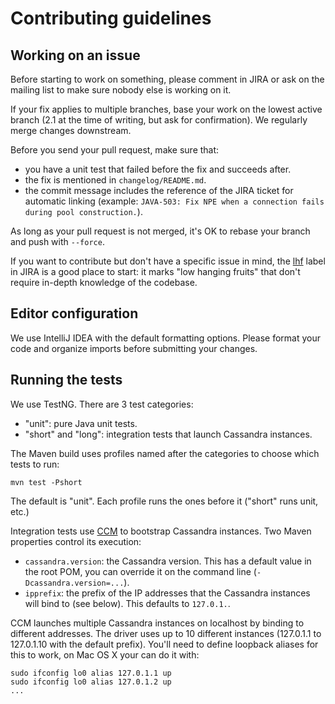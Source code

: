 # Contributing guidelines

## Working on an issue

Before starting to work on something, please comment in JIRA or ask on the mailing list
to make sure nobody else is working on it.

If your fix applies to multiple branches, base your work on the lowest active branch
(2.1 at the time of writing, but ask for confirmation). We regularly merge changes downstream.

Before you send your pull request, make sure that:

- you have a unit test that failed before the fix and succeeds after.
- the fix is mentioned in `changelog/README.md`.
- the commit message includes the reference of the JIRA ticket for automatic linking
  (example: `JAVA-503: Fix NPE when a connection fails during pool construction.`).

As long as your pull request is not merged, it's OK to rebase your branch and push with
`--force`.

If you want to contribute but don't have a specific issue in mind, the [lhf](https://datastax-oss.atlassian.net/secure/IssueNavigator.jspa?reset=true&mode=hide&jqlQuery=project%20%3D%20JAVA%20AND%20status%20in%20(Open%2C%20Reopened)%20AND%20labels%20%3D%20lhf)
label in JIRA is a good place to start: it marks "low hanging fruits" that don't require
in-depth knowledge of the codebase.

## Editor configuration

We use IntelliJ IDEA with the default formatting options. Please format your code and
organize imports before submitting your changes.

## Running the tests

We use TestNG. There are 3 test categories:

- "unit": pure Java unit tests.
- "short" and "long": integration tests that launch Cassandra instances.

The Maven build uses profiles named after the categories to choose which tests to run:

```
mvn test -Pshort
```

The default is "unit". Each profile runs the ones before it ("short" runs unit, etc.)

Integration tests use [CCM](https://github.com/pcmanus/ccm) to bootstrap Cassandra instances.
Two Maven properties control its execution:

- `cassandra.version`: the Cassandra version. This has a default value in the root POM,
  you can override it on the command line (`-Dcassandra.version=...`).
- `ipprefix`: the prefix of the IP addresses that the Cassandra instances will bind to (see
  below). This defaults to `127.0.1.`.


CCM launches multiple Cassandra instances on localhost by binding to different addresses. The
driver uses up to 10 different instances (127.0.1.1 to 127.0.1.10 with the default prefix).
You'll need to define loopback aliases for this to work, on Mac OS X your can do it with:

```
sudo ifconfig lo0 alias 127.0.1.1 up
sudo ifconfig lo0 alias 127.0.1.2 up
...
```
